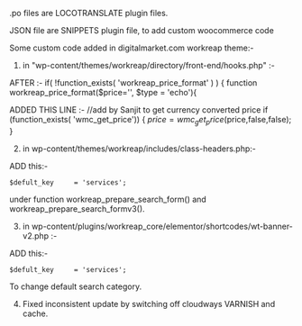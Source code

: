 .po files are LOCOTRANSLATE plugin files.

JSON file are SNIPPETS plugin file, to add custom woocommerce code


Some custom code added in digitalmarket.com workreap theme:-

1. in "wp-content/themes/workreap/directory/front-end/hooks.php" :-

AFTER :-
if( !function_exists(  'workreap_price_format' ) ) {
	function workreap_price_format($price='', $type = 'echo'){

ADDED THIS LINE :-
//add by Sanjit to get currency converted price
if (function_exists( 'wmc_get_price')) {
	$price = wmc_get_price($price,false,false);
	}

2. in wp-content/themes/workreap/includes/class-headers.php:-

ADD this:-

	$defult_key		= 'services';

under function workreap_prepare_search_form() and workreap_prepare_search_formv3().

3. in wp-content/plugins/workreap_core/elementor/shortcodes/wt-banner-v2.php :-

ADD this:-

	$defult_key		= 'services';

To change default search category.

4. Fixed inconsistent update by switching off cloudways VARNISH and cache.
